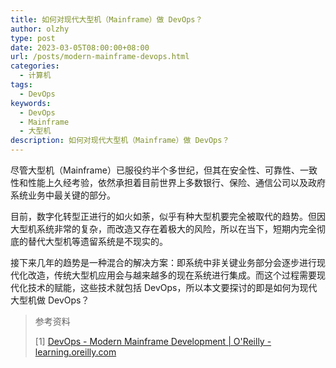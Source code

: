 ```yaml
---
title: 如何对现代大型机（Mainframe）做 DevOps？
author: olzhy
type: post
date: 2023-03-05T08:00:00+08:00
url: /posts/modern-mainframe-devops.html
categories:
  - 计算机
tags:
  - DevOps
keywords:
  - DevOps
  - Mainframe
  - 大型机
description: 如何对现代大型机（Mainframe）做 DevOps？
---
```


尽管大型机（Mainframe）已服役约半个多世纪，但其在安全性、可靠性、一致性和性能上久经考验，依然承担着目前世界上多数银行、保险、通信公司以及政府系统业务中最关键的部分。

目前，数字化转型正进行的如火如荼，似乎有种大型机要完全被取代的趋势。但因大型机系统非常的复杂，而改造又存在着极大的风险，所以在当下，短期内完全彻底的替代大型机等遗留系统是不现实的。

接下来几年的趋势是一种混合的解决方案：即系统中非关键业务部分会逐步进行现代化改造，传统大型机应用会与越来越多的现在系统进行集成。而这个过程需要现代化技术的赋能，这些技术就包括 DevOps，所以本文要探讨的即是如何为现代大型机做 DevOps？

> 参考资料
>
> [1] [DevOps - Modern Mainframe Development | O'Reilly - learning.oreilly.com](https://learning.oreilly.com/library/view/modern-mainframe-development/9781098107017/ch09.html)
